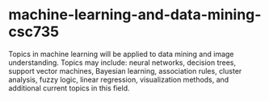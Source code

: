 # machine-learning-and-data-mining-csc735

Topics in machine learning will be applied to data mining and image understanding. Topics may include: neural networks, decision trees, support vector machines, Bayesian learning, association rules, cluster analysis, fuzzy logic, linear regression, visualization methods, and additional current topics in this field.
